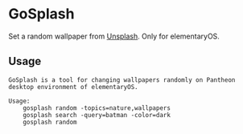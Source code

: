 # GoSplash
Set a random wallpaper from [Unsplash](https://unsplash.com). Only for elementaryOS.

## Usage
```
GoSplash is a tool for changing wallpapers randomly on Pantheon desktop environment of elementaryOS.

Usage:
	gosplash random -topics=nature,wallpapers
	gosplash search -query=batman -color=dark
	gosplash random
```
